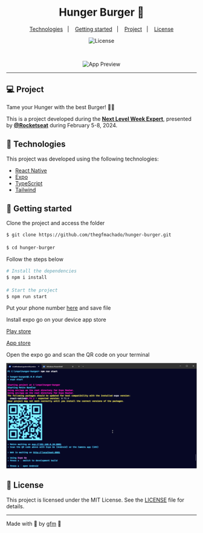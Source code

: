 <h1 align="center">
    Hunger Burger 🍔
</h1>

<p align="center">
  <a href="#technologies">Technologies</a>&nbsp;&nbsp;&nbsp;|&nbsp;&nbsp;&nbsp;
  <a href="#-layout">Getting started</a>&nbsp;&nbsp;&nbsp;|&nbsp;&nbsp;&nbsp;
  <a href="#-project">Project</a>&nbsp;&nbsp;&nbsp;|&nbsp;&nbsp;&nbsp;
  <a href="#-license">License</a>
</p>

<p align="center">
  <img  src="https://img.shields.io/static/v1?label=license&message=MIT&color=FFFFFF&labelColor=0F172A" alt="License">
</p>

<br>

<p align="center">
  <img alt="App Preview" src=".github/preview.gif">
</p>

---

## 💻 Project

Tame your Hunger with the best Burger! 🍔🥤

This is a project developed during the **[Next Level Week Expert](https://nextlevelweek.com/)**, presented by **[@Rocketseat](https://github.com/Rocketseat)** during February 5-8, 2024.


## 🤖 Technologies

This project was developed using the following technologies:

- [React Native](https://reactnative.dev/)
- [Expo](https://expo.io/)
- [TypeScript](https://www.typescriptlang.org/)
- [Tailwind](https://tailwindcss.com)


## 🚀 Getting started

Clone the project and access the folder

```bash
$ git clone https://github.com/thegfmachado/hunger-burger.git

$ cd hunger-burger
```

Follow the steps below
```bash
# Install the dependencies
$ npm i install

# Start the project
$ npm run start
```

Put your phone number [here](https://github.com/thegfmachado/hunger-burger/blob/main/src/app/cart.tsx#L16) and save file

Install expo go on your device app store

[Play store](https://play.google.com/store/apps/details?id=host.exp.exponent&hl=pt_BR&gl=US&pli=1)

[App store](https://apps.apple.com/br/app/expo-go/id982107779)

Open the expo go and scan the QR code on your terminal

<p align="center">
  <img alt="Terminal QR code" src=".github/terminal.png">
</p>


## 📝 License

This project is licensed under the MIT License. See the [LICENSE](LICENSE.md) file for details.

---

Made with 💜 by [gfm](https://github.com/thegfmachado) 👋
